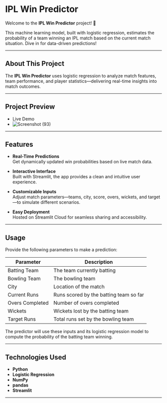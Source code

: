 # IPL Win Predictor

Welcome to the **IPL Win Predictor** project! 🏏

This machine learning model, built with logistic regression, estimates the probability of a team winning an IPL match based on the current match situation. Dive in for data-driven predictions!

---

## About This Project

The **IPL Win Predictor** uses logistic regression to analyze match features, team performance, and player statistics—delivering real-time insights into match outcomes.

---

## Project Preview

- Live Demo  
- ![Screenshot (93)](https://github.com/user-attachments/assets/233a8b3b-75ee-4a44-af71-b097003daa79)


---

## Features

- **Real-Time Predictions**  
  Get dynamically updated win probabilities based on live match data.

- **Interactive Interface**  
  Built with Streamlit, the app provides a clean and intuitive user experience.

- **Customizable Inputs**  
  Adjust match parameters—teams, city, score, overs, wickets, and target—to simulate different scenarios.

- **Easy Deployment**  
  Hosted on Streamlit Cloud for seamless sharing and accessibility.

---

## Usage

Provide the following parameters to make a prediction:

| Parameter         | Description                                    |
|------------------|------------------------------------------------|
| Batting Team     | The team currently batting                     |
| Bowling Team     | The bowling team                               |
| City             | Location of the match                          |
| Current Runs     | Runs scored by the batting team so far         |
| Overs Completed  | Number of overs completed                      |
| Wickets          | Wickets lost by the batting team               |
| Target Runs      | Total runs set by the bowling team             |

The predictor will use these inputs and its logistic regression model to compute the probability of the batting team winning.

---

## Technologies Used

- **Python**  
- **Logistic Regression**  
- **NumPy**  
- **pandas**  
- **Streamlit**  

---


